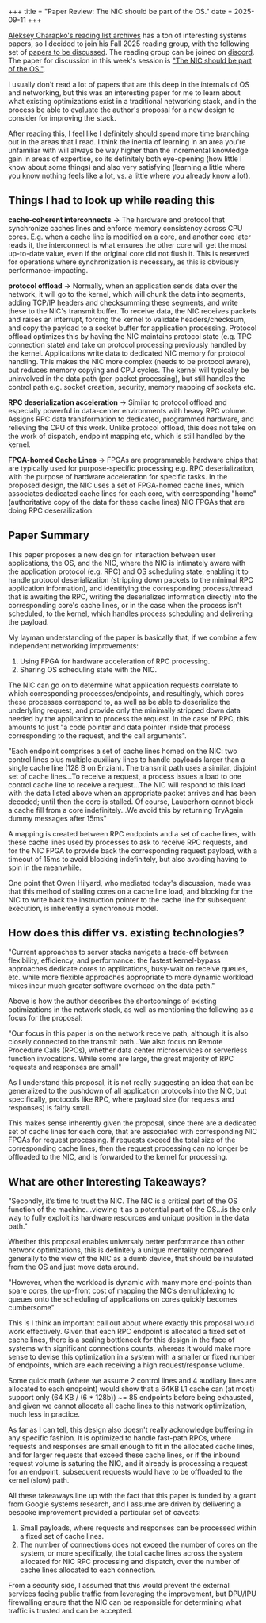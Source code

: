 +++
title = "Paper Review: The NIC should be part of the OS."
date = 2025-09-11
+++

[Aleksey Charapko's reading list archives](https://charap.co/) has a ton of interesting systems papers, so I decided to join his Fall 2025 reading group, with the following set of [papers to be discussed](https://charap.co/fall-2025-reading-list-201-210/). The reading group can be joined on [discord](https://discord.gg/VS7J4PAU58). The paper for discussion in this week's session is ["The NIC should be part of the OS."](https://sigops.org/s/conferences/hotos/2025/papers/hotos25-207.pdf).

I usually don't read a lot of papers that are this deep in the internals of OS and networking, but this was an interesting paper for me to learn about what existing optimizations exist in a traditional networking stack, and in the process be able to evaluate the author's proposal for a new design to consider for improving the stack.

After reading this, I feel like I definitely should spend more time branching out in the areas that I read. I think the inertia of learning in an area you're unfamiliar with will always be way higher than the incremental knowledge gain in areas of expertise, so its definitely both eye-opening (how little I know about some things) and also very satisfying (learning a little where you know nothing feels like a lot, vs. a little where you already know a lot).

## Things I had to look up while reading this

**cache-coherent interconnects** -> The hardware and protocol that synchronize caches lines and enforce memory consistency across CPU cores. E.g. when a cache line is modified on a core, and another core later reads it, the interconnect is what ensures the other core will get the most up-to-date value, even if the original core did not flush it. This is reserved for operations where synchronization is necessary, as this is obviously performance-impacting.

**protocol offload** -> Normally, when an application sends data over the network, it will go to the kernel, which will chunk the data into segments, adding TCP/IP headers and checksumming these segments, and write these to the NIC's transmit buffer. To receive data, the NIC receives packets and raises an interrupt, forcing the kernel to validate headers/checksum, and copy the payload to a socket buffer for application processing. Protocol offload optimizes this by having the NIC maintains protocol state (e.g. TPC connection state) and take on protocol processing previously handled by the kernel. Applications write data to dedicated NIC memory for protocol handling. This makes the NIC more complex (needs to be protocol aware), but reduces memory copying and CPU cycles. The kernel will typically be uninvolved in the data path (per-packet processing), but still handles the control path e.g. socket creation, security, memory mapping of sockets etc.

**RPC deserialization acceleration** -> Similar to protocol offload and especially powerful in data-center environments with heavy RPC volume. Assigns RPC data transformation to dedicated, programmed hardware, and relieving the CPU of this work. Unlike protocol offload, this does not take on the work of dispatch, endpoint mapping etc, which is still handled by the kernel.

**FPGA-homed Cache Lines** -> FPGAs are programmable hardware chips that are typically used for purpose-specific processing e.g. RPC deserialization, with the purpose of hardware acceleration for specific tasks. In the proposed design, the NIC uses a set of FPGA-homed cache lines, which associates dedicated cache lines for each core, with corresponding "home" (authoritative copy of the data for these cache lines) NIC FPGAs that are doing RPC deserailization.

## Paper Summary

This paper proposes a new design for interaction between user applications, the OS, and the NIC, where the NIC is intimately aware with the application protocol (e.g. RPC) and OS scheduling state, enabling it to handle protocol deserialization (stripping down packets to the minimal RPC application information), and identifying the corresponding process/thread that is awaiting the RPC, writing the deserialized information directly into the corresponding core's cache lines, or in the case when the process isn't scheduled, to the kernel, which handles process scheduling and delivering the payload.

My layman understanding of the paper is basically that, if we combine a few independent networking improvements:

1. Using FPGA for hardware acceleration of RPC processing.
2. Sharing OS scheduling state with the NIC.

The NIC can go on to determine what application requests correlate to which corresponding processes/endpoints, and resultingly, which cores these processes correspond to, as well as be able to deserialize the underlyling request, and provide only the minimally stripped down data needed by the application to process the request. In the case of RPC, this amounts to just "a code
pointer and data pointer inside that process corresponding to
the request, and the call arguments".

"Each endpoint comprises a set of cache lines homed on the NIC: two control lines plus multiple auxiliary lines to handle payloads larger than a single cache line (128 B on Enzian). The transmit path uses a similar, disjoint set of cache lines...To receive a request, a process issues a load to one control
cache line to receive a request...The NIC will respond to this
load with the data listed above when an appropriate packet
arrives and has been decoded; until then the core is stalled. Of course, Lauberhorn cannot block a cache fill from a core indefinitely...We avoid this by returning TryAgain dummy messages after 15ms"

A mapping is created between RPC endpoints and a set of cache lines, with these cache lines used by processes to ask to receive RPC requests, and for the NIC FPGA to provide back the corresponding request payload, with a timeout of 15ms to avoid blocking indefinitely, but also avoiding having to spin in the meanwhile.

One point that Owen Hilyard, who mediated today's discussion, made was that this method of stalling cores on a cache line load, and blocking for the NIC to write back the instruction pointer to the cache line for subsequent execution, is inherently a synchronous model.

## How does this differ vs. existing technologies?

"Current approaches to server stacks navigate a trade-off between flexibility, efficiency, and performance: the fastest kernel-bypass approaches dedicate cores to applications, busy-wait on receive queues, etc. while more flexible approaches appropriate to more dynamic workload mixes incur much greater software overhead on the data path."

Above is how the author describes the shortcomings of existing optimizations in the network stack, as well as mentioning the following as a focus for the proposal:

"Our focus in this paper is on the network receive path, although it is also closely connected to the transmit path...We also focus on Remote Procedure Calls (RPCs), whether data center microservices or serverless function invocations. While some are large, the great majority of RPC requests and
responses are small"

As I understand this proposal, it is not really suggesting an idea that can be generalized to the pushdown of all application protocols into the NIC, but specifically, protocols like RPC, where payload size (for requests and responses) is fairly small.

This makes sense inherently given the proposal, since there are a dedicated set of cache lines for each core, that are associated with corresponding NIC FPGAs for request processing. If requests exceed the total size of the corresponding cache lines, then the request processing can no longer be offloaded to the NIC, and is forwarded to the kernel for processing.

## What are other Interesting Takeaways?

"Secondly, it’s time to trust the NIC. The NIC is a critical
part of the OS function of the machine...viewing it
as a potential part of the OS...is the only way to fully exploit its hardware resources and unique position in the data path."

Whether this proposal enables universaly better performance than other network optimizations, this is definitely a unique mentality compared generally to the view of the NIC as a dumb device, that should be insulated from the OS and just move data around.

"However, when the workload is dynamic with many more end-points than spare cores, the up-front cost of mapping the NIC’s demultiplexing to queues onto the scheduling of applications on cores quickly becomes cumbersome"

This is I think an important call out about where exactly this proposal would work effectively. Given that each RPC endpoint is allocated a fixed set of cache lines, there is a scaling bottleneck for this design in the face of systems with significant connections counts, whereas it would make more sense to devise this optimization in a system with a smaller or fixed number of endpoints, which are each receiving a high request/response volume.

Some quick math (where we assume 2 control lines and 4 auxiliary lines are allocated to each endpoint) would show that a 64KB L1 cache can (at most) support only (64 KB / (6 * 128b)) ~= 85 endpoints before being exhausted, and given we cannot allocate all cache lines to this network optimization, much less in practice.

As far as I can tell, this design also doesn't really acknowledge buffering in any specific fashion. It is optimized to handle fast-path RPCs, where requests and responses are small enough to fit in the allocated cache lines, and for larger requests that exceed these cache lines, or if the inbound request volume is saturing the NIC, and it already is processing a request for an endpoint, subsequent requests would have to be offloaded to the kernel (slow) path.

All these takeaways line up with the fact that this paper is funded by a grant from Google systems research, and I assume are driven by delivering a bespoke improvement provided a particular set of caveats:

1. Small payloads, where requests and responses can be processed within a fixed set of cache lines.
2. The number of connections does not exceed the number of cores on the system, or more specifically, the total cache lines across the system allocated for NIC RPC processing and dispatch, over the number of cache lines allocated to each connection.

From a security side, I assumed that this would prevent the external services facing public traffic from leveraging the improvement, but DPU/IPU firewalling ensure that the NIC can be responsible for determining what traffic is trusted and can be accepted.
